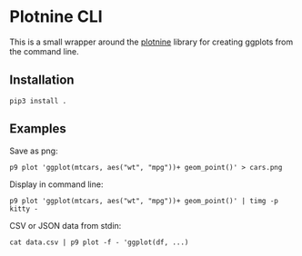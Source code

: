 # Plotnine CLI

This is a small wrapper around the [plotnine](https://plotnine.org/) library for creating ggplots from the command line. 

## Installation

`pip3 install .`

## Examples

Save as png:

`p9 plot 'ggplot(mtcars, aes("wt", "mpg"))+ geom_point()' > cars.png`

Display in command line:

`p9 plot 'ggplot(mtcars, aes("wt", "mpg"))+ geom_point()' | timg -p kitty -`

CSV or JSON data from stdin:

`cat data.csv | p9 plot -f - 'ggplot(df, ...)`

